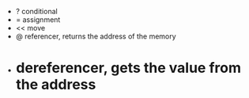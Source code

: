 * ? conditional
* = assignment
* << move
* @ referencer, returns the address of the memory
* # dereferencer, gets the value from the address
